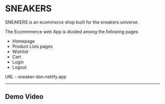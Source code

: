 # SNEAKERS

SNEAKERS is an ecommerce shop built for the  sneakers universe.

The Ecommmerce web App is divided among the following pages

- Homepage
- Product Lists pages
- Wishlist
- Cart
- Login
- Logout

URL - sneaker-don.netlify.app

---

## Demo Video


